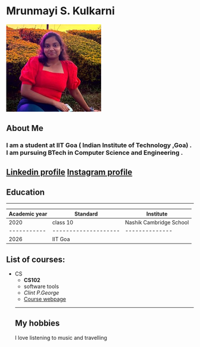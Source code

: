 # **Mrunmayi S. Kulkarni**
![Image link](image.jpg)

##  About Me
### I am a student at IIT Goa ( Indian Institute of Technology ,Goa) . I am pursuing BTech in Computer Science and Engineering . 
[Linkedin profile](https://www.linkedin.com/in/mrunmayi-kulkarni-923a5a255)
[Instagram profile](https://instagram.com/mrunmayi_kulkarni123?igshid=ZDdkNTZiNTM=)
---------------------
## Education
____________________________________
|Academic year| Standard | Institute
|-----------|--------------------|--------------|
|2020 | class 10 | Nashik Cambridge School
|-----------|--------------------|--------------|
2026 | IIT Goa

## List of courses:
+ CS
  + **CS102**
  + software tools
  + *Clint P.George*
  + [Course webpage](https://classroom.google.com/u/0/c/NTk1MTg5ODUxNDcz)
  ----------------------------------------------
  ## My hobbies
  I love listening to music and travelling
